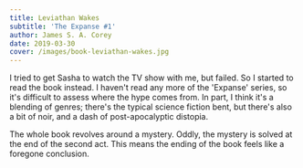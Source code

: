 ```yaml
---
title: Leviathan Wakes
subtitle: 'The Expanse #1'
author: James S. A. Corey
date: 2019-03-30
cover: /images/book-leviathan-wakes.jpg
---
```


I tried to get Sasha to watch the TV show with me, but failed. So I started to read the book instead. I haven't read any more of the 'Expanse' series, so it's difficult to assess where the hype comes from. In part, I think it's a blending of genres; there's the typical science fiction bent, but there's also a bit of noir, and a dash of post-apocalyptic distopia. 

The whole book revolves around a mystery. Oddly, the mystery is solved at the end of the second act. This means the ending of the book feels like a foregone conclusion.